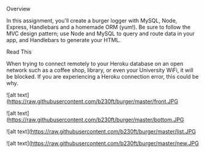 Overview

In this assignment, you'll create a burger logger with MySQL, Node, Express, Handlebars and a homemade ORM (yum!). Be sure to follow the MVC design pattern; use Node and MySQL to query and route data in your app, and Handlebars to generate your HTML.


Read This

When trying to connect remotely to your Heroku database on an open network such as a coffee shop, library, or even your University WiFi, it will be blocked. If you are experiencing a Heroku connection error, this could be why.


![alt text](https://raw.githubusercontent.com/b230ft/burger/master/front.JPG


![alt text](https://raw.githubusercontent.com/b230ft/burger/master/bottom.JPG


![alt text](https://raw.githubusercontent.com/b230ft/burger/master/list.JPG



![alt text](https://raw.githubusercontent.com/b230ft/burger/master/new.JPG
